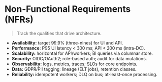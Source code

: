 # Non-Functional Requirements (NFRs)

> Track the qualities that drive architecture.

* **Availability:** target 99.9% (three-nines) for UI and API.
* **Performance:** P95 UI latency < 300 ms; API < 200 ms (intra-DC).
* **Scalability:** horizontal for API/workers; BI queries via columnar store.
* **Security:** OIDC/OAuth2; role-based auth; audit for data mutations.
* **Observability:** logs, metrics, traces; SLOs for core endpoints.
* **Data:** GDPR/PII tagging; lineage (ELT jobs), retention classes.
* **Reliability:** idempotent workers; DLQ on bus; at-least-once processing.
